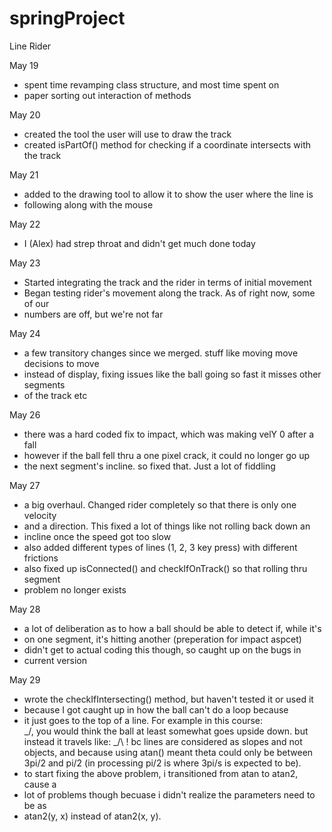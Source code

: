 # springProject
Line Rider

May 19
+ spent time revamping class structure, and most time spent on
+ paper sorting out interaction of methods

May 20
+ created the tool the user will use to draw the track
+ created isPartOf() method for checking if a coordinate intersects with the track

May 21
+ added to the drawing tool to allow it to show the user where the line is
+ following along with the mouse

May 22
+ I (Alex) had strep throat and didn't get much done today

May 23
+ Started integrating the track and the rider in terms of initial movement
+ Began testing rider's movement along the track. As of right now, some of our
+ numbers are off, but we're not far

May 24
+ a few transitory changes since we merged. stuff like moving move decisions to move
+ instead of display, fixing issues like the ball going so fast it misses other segments
+ of the track etc

May 26
+ there was a hard coded fix to impact, which was making velY 0 after a fall
+ however if the ball fell thru a one pixel crack, it could no longer go up
+ the next segment's incline. so fixed that. Just a lot of fiddling

May 27
+ a big overhaul. Changed rider completely so that there is only one velocity 
+ and a direction. This fixed a lot of things like not rolling back down an 
+ incline once the speed got too slow
+ also added different types of lines (1, 2, 3 key press) with different frictions
+ also fixed up isConnected() and checkIfOnTrack() so that rolling thru segment 
+ problem no longer exists

May 28
+ a lot of deliberation as to how a ball should be able to detect if, while it's 
+ on one segment, it's hitting another (preperation for impact aspcet)
+ didn't get to actual coding this though, so caught up on the bugs in 
+ current version

May 29
+ wrote the checkIfIntersecting() method, but haven't tested it or used it
+ because I got caught up in how the ball can't do a loop because
+ it just goes to the top of a line. For example in this course:
   \
 \_/, you would think the ball at least somewhat goes upside down. but instead
 it travels like: \_/\ ! bc lines are considered as slopes and not objects, and because
 using atan() meant theta could only be between 3pi/2 and pi/2 (in processing pi/2 is where 3pi/s is expected to be).
+ to start fixing the above problem, i transitioned from atan to atan2, cause a
+ lot of problems though becuase i didn't realize the parameters need to be as
+ atan2(y, x) instead of atan2(x, y).
